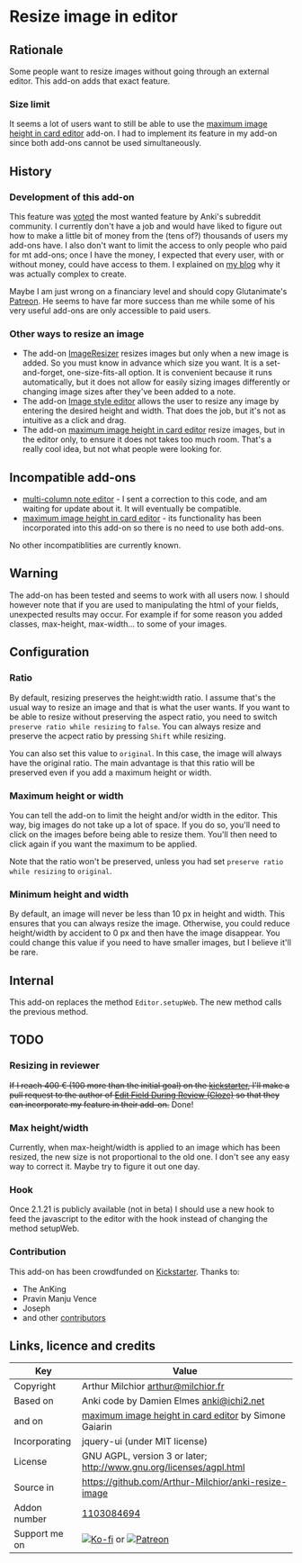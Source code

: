 # Resize image in editor
## Rationale
Some people want to resize images without going through an external
editor. This add-on adds that exact feature.

### Size limit
It seems a lot of users want to still be able to use the [maximum image height in card editor](https://ankiweb.net/shared/info/229181581) add-on.
I had to implement its feature in my add-on since both add-ons cannot be used simultaneously.

## History
### Development of this add-on
This feature was [voted](https://www.reddit.com/r/Anki/comments/ex8h23/unofficial_feature_voting_system_february_2020/) the most wanted feature by Anki's subreddit community.
I currently don't have a job and would have liked to figure out how to make a little bit of money from the (tens of?) thousands of users my add-ons have.
I also don't want to limit the access to only people who paid for mt add-ons; once I have the money, I expected that every user, with or without money, could have access to them.
I explained on [my blog](http://www.milchior.fr/blog_en/index.php/post/2020/02/17/How-hard-can-it-be-to-code-a-feature-to-let-users-resize-images-in-a-software) why it was actually complex to create.

Maybe I am just wrong on a financiary level and should copy Glutanimate's [Patreon](https://www.patreon.com/glutanimate).
He seems to have far more success than me while some of his very useful add-ons are only accessible to paid users.

### Other ways to resize an image
* The add-on [ImageResizer](https://ankiweb.net/shared/info/1214357311) resizes images but only when a new image is added.
So you must know in advance which size you want.
It is a set-and-forget, one-size-fits-all option.
It is convenient because it runs automatically, but it does not allow for easily sizing images differently or changing image sizes after they've been added to a note.
* The add-on [Image style editor](https://ankiweb.net/shared/info/1593969147) allows the user to resize any image by entering the desired height and width.
That does the job, but it's not as intuitive as a click and drag.
* The add-on [maximum image height in card editor](https://ankiweb.net/shared/info/229181581) resize images, but in the editor only, to ensure it does not takes too much room.
That's a really cool idea, but not what people were looking for.

## Incompatible add-ons
* [multi-column note editor](https://ankiweb.net/shared/info/3491767031) - I sent a correction to this code, and am waiting for update about it. It will eventually be compatible.
* [maximum image height in card editor](https://ankiweb.net/shared/info/229181581) - its functionality has been incorporated into this add-on so there is no need to use both add-ons.

No other incompatiblities are currently known.

## Warning
The add-on has been tested and seems to work with all users now.
I should however note that if you are used to manipulating the html of your fields, unexpected results may occur.
For example if for some reason you added classes, max-height, max-width... to some of your images.

## Configuration
### Ratio
By default, resizing preserves the height:width ratio. I assume that's the usual way to resize an image and that is what the user wants.
If you want to be able to resize without preserving the aspect ratio, you need to switch `preserve ratio while resizing` to `false`.
You can always resize and preserve the acpect ratio by pressing `Shift` while resizing. 

You can also set this value to `original`. In this case, the image will always have the original ratio.
The main advantage is that this ratio will be preserved even if you add a maximum height or width.

### Maximum height or width
You can tell the add-on to limit the height and/or width in the editor.
This way, big images do not take up a lot of space.
If you do so, you'll need to click on the images before being able to resize them.
You'll then need to click again if you want the maximum to be applied.

Note that the ratio won't be preserved, unless you had set `preserve ratio while resizing` to `original`.

### Minimum height and width
By default, an image will never be less than 10 px in height and width.
This ensures that you can always resize the image.
Otherwise, you could reduce height/width by accident to 0 px and then have the image disappear.
You could change this value if you need to have smaller images, but I believe it'll be rare.

## Internal
This add-on replaces the method `Editor.setupWeb`. The new method calls the previous method.

## TODO
### Resizing in reviewer
~~If I reach 400 € (100 more than the initial goal) on the [kickstarter](https://www.kickstarter.com/projects/arthurmilchior/image-resizing-in-anki/description),
I'll make a pull request to the author of [Edit Field During Review (Cloze)](https://ankiweb.net/shared/info/385888438) so that they can incorporate my feature in their add-on.~~ Done!

### Max height/width
Currently, when max-height/width is applied to an image which has been resized, the new size is not proportional to the old one.
I don't see any easy way to correct it. Maybe try to figure it out one day.

### Hook
Once 2.1.21 is publicly available (not in beta) I should use a new hook to feed the javascript to the editor with the hook instead of changing the method setupWeb.

### Contribution
This add-on has been crowdfunded on [Kickstarter](https://www.kickstarter.com/projects/arthurmilchior/image-resizing-in-anki). Thanks to:
* The AnKing
* Pravin Manju Vence
* Joseph
* and other [contributors](contributors.md) 

## Links, licence and credits

Key         |Value
------------|-------------------------------------------------------------------
Copyright   | Arthur Milchior <arthur@milchior.fr>
Based on    | Anki code by Damien Elmes <anki@ichi2.net>
and on      | [maximum image height in card editor](https://ankiweb.net/shared/info/229181581) by Simone Gaiarin
Incorporating| jquery-ui (under MIT license)
License     | GNU AGPL, version 3 or later; http://www.gnu.org/licenses/agpl.html
Source in   | https://github.com/Arthur-Milchior/anki-resize-image
Addon number| [1103084694](https://ankiweb.net/shared/info/1103084694)
Support me on| [![Ko-fi](https://ko-fi.com/img/Kofi_Logo_Blue.svg)](Ko-fi.com/arthurmilchior) or [![Patreon](http://www.milchior.fr/patreon.png)](https://www.patreon.com/bePatron?u=146206)
